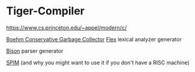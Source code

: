 # Tiger-Compiler
https://www.cs.princeton.edu/~appel/modern/c/

[Boehm Conservative Garbage Collector](https://www.cs.princeton.edu/~appel/modern/c/software/boehm)
[Flex](https://www.cs.princeton.edu/~appel/modern/c/software/flex) lexical analyzer generator

[Bison](https://www.cs.princeton.edu/~appel/modern/c/software/bison) parser generator

[SPIM](https://www.cs.princeton.edu/~appel/modern/spim) (and why you might want to use it
if you don't have a RISC machine)
